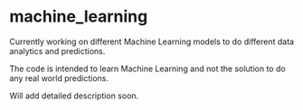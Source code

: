 # machine_learning

Currently working on different Machine Learning models to do different data analytics and predictions.

The code is intended to learn Machine Learning and not the solution to do any real world predictions.

Will add detailed description soon.